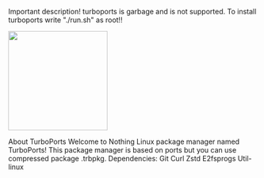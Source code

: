 Important description!
turboports is garbage and is not supported.
To install turboports write "./run.sh" as root!!

<img src="https://user-images.githubusercontent.com/81317803/217645688-2ae2629a-367c-4e0d-893f-95da2d702437.png" width="200" />

About TurboPorts
Welcome to Nothing Linux package manager named TurboPorts! This package manager is based on ports but you can use compressed package .trbpkg. Dependencies:
      Git Curl Zstd E2fsprogs Util-linux
